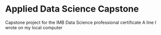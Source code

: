# Applied Data Science Capstone
Capstone project for the IMB Data Science professional certificate
A line I wrote on my local computer

